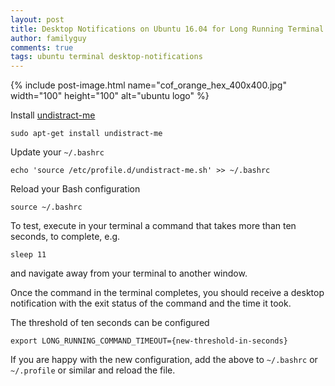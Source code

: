 ```yaml
---
layout: post
title: Desktop Notifications on Ubuntu 16.04 for Long Running Terminal Commands
author: familyguy
comments: true
tags: ubuntu terminal desktop-notifications
---
```


{% include post-image.html name="cof_orange_hex_400x400.jpg" width="100" height="100" 
alt="ubuntu logo" %}

Install [undistract-me](https://github.com/jml/undistract-me)

`sudo apt-get install undistract-me`

Update your `~/.bashrc`

`echo 'source /etc/profile.d/undistract-me.sh' >> ~/.bashrc`

Reload your Bash configuration

`source ~/.bashrc`

To test, execute in your terminal a command that takes more than ten seconds,
to complete, e.g.

`sleep 11`

and navigate away from your terminal to another window.

Once the command in the terminal completes, you should receive a desktop notification with the exit status of the command and the time it took.

The threshold of ten seconds can be configured

`export LONG_RUNNING_COMMAND_TIMEOUT={new-threshold-in-seconds}`

If you are happy with the new configuration, add the above to `~/.bashrc` or 
`~/.profile` or similar and reload the file.
